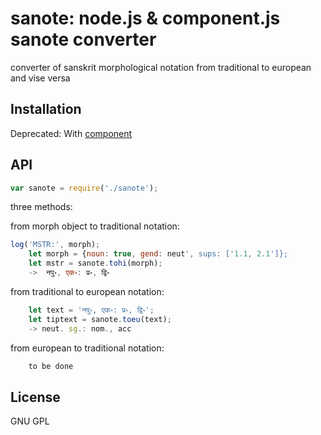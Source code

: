 # sanote: node.js & component.js sanote converter

converter of sanskrit morphological notation from traditional to european and vise versa


## Installation

Deprecated:
With [component](http://github.com/component/component)


## API

````javascript
var sanote = require('./sanote');
````

three methods:

from morph object to traditional notation:

````javascript
log('MSTR:', morph);
    let morph = {noun: true, gend: neut', sups: ['1.1, 2.1']};
    let mstr = sanote.tohi(morph);
    ->  नपु॰, एक॰: प्र॰, द्वि॰
````

from traditional to european notation:

````javascript
    let text = 'नपु॰, एक॰: प्र॰, द्वि॰';
    let tiptext = sanote.toeu(text);
    -> neut. sg.: nom., acc
````

from european to traditional notation:

````javascript
    to be done
````



## License

  GNU GPL
